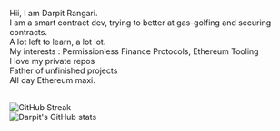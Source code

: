 Hii, I am Darpit Rangari. <br />
I am a smart contract dev, trying to better at gas-golfing and securing contracts.</br>
A lot left to learn, a lot lot.</br>
My interests : Permissionless Finance Protocols, Ethereum Tooling <br />
I love my private repos  <br />
Father of unfinished projects <br />
All day Ethereum maxi. <br/>
<br/>

![GitHub Streak](http://github-readme-streak-stats.herokuapp.com?user=proxima424&theme=dark&background=000000)
<br/>
![Darpit's GitHub stats](https://github-readme-stats.vercel.app/api?username=proxima424&theme=buefy&show_icons=true)


